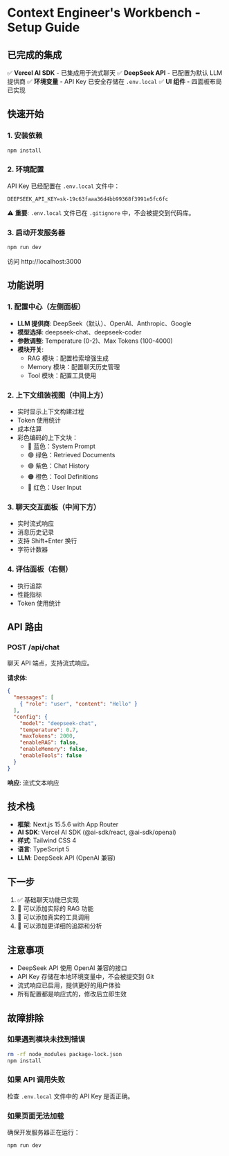 # Context Engineer's Workbench - Setup Guide

## 已完成的集成

✅ **Vercel AI SDK** - 已集成用于流式聊天
✅ **DeepSeek API** - 已配置为默认 LLM 提供商
✅ **环境变量** - API Key 已安全存储在 `.env.local`
✅ **UI 组件** - 四面板布局已实现

## 快速开始

### 1. 安装依赖

```bash
npm install
```

### 2. 环境配置

API Key 已经配置在 `.env.local` 文件中：

```
DEEPSEEK_API_KEY=sk-19c63faaa36d4bb99368f3991e5fc6fc
```

⚠️ **重要**: `.env.local` 文件已在 `.gitignore` 中，不会被提交到代码库。

### 3. 启动开发服务器

```bash
npm run dev
```

访问 http://localhost:3000

## 功能说明

### 1. 配置中心（左侧面板）
- **LLM 提供商**: DeepSeek（默认）、OpenAI、Anthropic、Google
- **模型选择**: deepseek-chat、deepseek-coder
- **参数调整**: Temperature (0-2)、Max Tokens (100-4000)
- **模块开关**:
  - RAG 模块：配置检索增强生成
  - Memory 模块：配置聊天历史管理
  - Tool 模块：配置工具使用

### 2. 上下文组装视图（中间上方）
- 实时显示上下文构建过程
- Token 使用统计
- 成本估算
- 彩色编码的上下文块：
  - 🔵 蓝色：System Prompt
  - 🟢 绿色：Retrieved Documents
  - 🟣 紫色：Chat History
  - 🟠 橙色：Tool Definitions
  - 🔴 红色：User Input

### 3. 聊天交互面板（中间下方）
- 实时流式响应
- 消息历史记录
- 支持 Shift+Enter 换行
- 字符计数器

### 4. 评估面板（右侧）
- 执行追踪
- 性能指标
- Token 使用统计

## API 路由

### POST /api/chat

聊天 API 端点，支持流式响应。

**请求体**:
```json
{
  "messages": [
    { "role": "user", "content": "Hello" }
  ],
  "config": {
    "model": "deepseek-chat",
    "temperature": 0.7,
    "maxTokens": 2000,
    "enableRAG": false,
    "enableMemory": false,
    "enableTools": false
  }
}
```

**响应**: 流式文本响应

## 技术栈

- **框架**: Next.js 15.5.6 with App Router
- **AI SDK**: Vercel AI SDK (@ai-sdk/react, @ai-sdk/openai)
- **样式**: Tailwind CSS 4
- **语言**: TypeScript 5
- **LLM**: DeepSeek API (OpenAI 兼容)

## 下一步

1. ✅ 基础聊天功能已实现
2. 🔄 可以添加实际的 RAG 功能
3. 🔄 可以添加真实的工具调用
4. 🔄 可以添加更详细的追踪和分析

## 注意事项

- DeepSeek API 使用 OpenAI 兼容的接口
- API Key 存储在本地环境变量中，不会被提交到 Git
- 流式响应已启用，提供更好的用户体验
- 所有配置都是响应式的，修改后立即生效

## 故障排除

### 如果遇到模块未找到错误

```bash
rm -rf node_modules package-lock.json
npm install
```

### 如果 API 调用失败

检查 `.env.local` 文件中的 API Key 是否正确。

### 如果页面无法加载

确保开发服务器正在运行：
```bash
npm run dev
```
